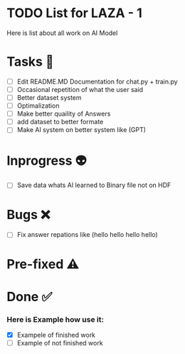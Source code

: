 # TODO List for LAZA - 1
Here is list about all work on AI Model

# Tasks 👋

- [ ]  Edit README.MD Documentation for chat.py + train.py
- [ ]  Occasional repetition of what the user said
- [ ]  Better dataset system
- [ ]  Optimalization
- [ ]  Make better quaility of Answers
- [ ]  add dataset to better formate
- [ ]  Make AI system on better system like (GPT)

# Inprogress 👽

- [ ]  Save data whats AI learned to Binary file not on HDF

# Bugs ❌

- [ ]  Fix answer repations like (hello hello hello hello)

# Pre-fixed ⚠️

# Done ✅


### Here is Example how use it:
- [X]  Exampele of finished work
- [ ]  Example of not finished work